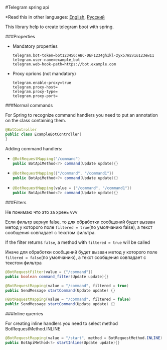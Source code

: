 #Telegram spring api

*Read this in other languages: [English](Readme.md), [Русский](Readme.Ru-ru.md)

This library help to create telegram boot with spring.

###Properties
+ Mandatory properties
    ```.properties
    telegram.bot-token=bot123456:ABC-DEF1234ghIkl-zyx57W2v1u123ew11
    telegram.user-name=example_bot
    telegram.web-hook-path=https://bot.example.com
    ```
+ Proxy oprions (not mandatory)
   ```.properties
  telegram.enable-proxy=true
  telegram.proxy-host=
  telegram.proxy-type=
  telegram.proxy-port=
  ```

###Normal commands

For Spring to recognize command handlers you need to put an annotation on the class containing them.
```java
@BotController
public class ExampleBotController{
}
```

Adding command handlers:
+   ```java
    @BotRequestMapping("/command")
    public BotApiMethod<?> command(Update update){}
    ```
+   ```java
    @BotRequestMapping({"/command", "/command1"})
    public BotApiMethod<?> command(Update update){}
    ```
+   ```java
    @BotRequestMapping(value = {"/command", "/command1"})
    public BotApiMethod<?> command(Update update){}
    ```
    
###Filters

Не понимаю что это за хрень
vvv

Если фильтр вернул false, то для обработки сообщений будет вызван метод у которого поле `filtered = true`(по умолчанию false), а текст сообщения совпадает с текстом фильтра.

If the filter returns ```false```, a method with ```filtered = true``` will be called

Иначе для обработки сообщений будет вызван метод у которого поле `filtered = false`(по умолчанию), а текст сообщения совпадает с текстом фильтра
```java
@BotRequestFilter(value = {"/command"})
public boolean command_filter(Update update){}

@BotRequestMapping(value = "/command", filtered = true)
public SendMessage startCommand(Update update) {}

@BotRequestMapping(value = "/command", filtered = false)
public SendMessage startCommand(Update update) {}
```

###Inline querries

For creating inline handlers you need to select method BotRequestMethod.INLINE
```java
@BotRequestMapping(value = "/start", method = BotRequestMethod.INLINE)
public BotApiMethod<?> startInline(Update update){}
```
